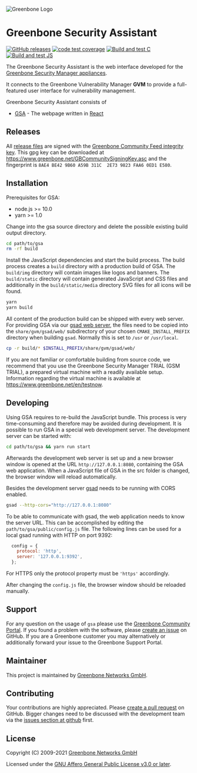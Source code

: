 ![Greenbone Logo](https://www.greenbone.net/wp-content/uploads/gb_logo_resilience_horizontal.png)

# Greenbone Security Assistant

[![GitHub releases](https://img.shields.io/github/release/greenbone/gsa.svg)](https://github.com/greenbone/gsa/releases)
[![code test coverage](https://codecov.io/gh/greenbone/gsa/branch/stable/graph/badge.svg)](https://codecov.io/gh/greenbone/gsa)
[![Build and test C](https://github.com/greenbone/gsa/actions/workflows/ci-c.yml/badge.svg?branch=stable)](https://github.com/greenbone/gsa/actions/workflows/ci-c.yml?query=branch%3Astable++)
[![Build and test JS](https://github.com/greenbone/gsa/actions/workflows/ci-js.yml/badge.svg?branch=stable)](https://github.com/greenbone/gsa/actions/workflows/ci-js.yml?query=branch%3Astable++)

The Greenbone Security Assistant is the web interface developed for the
[Greenbone Security Manager
appliances](https://www.greenbone.net/en/product-comparison/).

It connects to the Greenbone Vulnerability Manager **GVM** to provide a
full-featured user interface for vulnerability management.

Greenbone Security Assistant consists of

* [GSA](https://github.com/greenbone/gsa/tree/main/gsa) - The webpage written in [React](https://reactjs.org/)

## Releases

All [release files](https://github.com/greenbone/gsa/releases) are signed with
the [Greenbone Community Feed integrity key](https://community.greenbone.net/t/gcf-managing-the-digital-signatures/101).
This gpg key can be downloaded at https://www.greenbone.net/GBCommunitySigningKey.asc
and the fingerprint is `8AE4 BE42 9B60 A59B 311C  2E73 9823 FAA6 0ED1 E580`.

## Installation

Prerequisites for GSA:
* node.js >= 10.0
* yarn >= 1.0

Change into the gsa source directory and delete the possible existing build output
directory.

```bash
cd path/to/gsa
rm -rf build
```

Install the JavaScript dependencies and start the build process. The build process
creates a `build` directory with a production build of GSA. The `build/img` directory
will contain images like logos and banners. The `build/static` directory will contain
generated JavaScript and CSS files and additionally in the `build/static/media`
directory SVG files for all icons will be found.

```bash
yarn
yarn build
```

All content of the production build can be shipped with every web server. For
providing GSA via our [gsad web server](https://github.com/greenbone/gsad/), the
files need to be copied into the `share/gvm/gsad/web/` subdirectory of your
chosen `CMAKE_INSTALL_PREFIX` directory when building `gsad`. Normally this is
set to `/usr` or `/usr/local`.

```bash
cp -r build/* $INSTALL_PREFIX/share/gvm/gsad/web/
```

If you are not familiar or comfortable building from source code, we recommend
that you use the Greenbone Security Manager TRIAL (GSM TRIAL), a prepared virtual
machine with a readily available setup. Information regarding the virtual machine
is available at <https://www.greenbone.net/en/testnow>.

## Developing

Using GSA requires to re-build the JavaScript bundle. This process is very
time-consuming and therefore may be avoided during development. It is possible
to run GSA in a special web development server. The development server can be
started with:

```sh
cd path/to/gsa && yarn run start
```

Afterwards the development web server is set up and a new browser window is
opened at the URL `http://127.0.0.1:8080`, containing the GSA web application.
When a JavaScript file of GSA in the src folder is changed, the browser window
will reload automatically.

Besides the development server [gsad](https://github.com/greenbone/gsad/) needs
to be running with CORS enabled.

```sh
gsad --http-cors="http://127.0.0.1:8080"
```

To be able to communicate with gsad, the web application needs to know the
server URL. This can be accomplished by editing the `path/to/gsa/public/config.js`
file. The following lines can be used for a local gsad running with HTTP on
port 9392:

```javascript
  config = {
    protocol: 'http',
    server: '127.0.0.1:9392',
  };
```

For HTTPS only the protocol property must be `'https'` accordingly.

After changing the `config.js` file, the browser window should be reloaded
manually.

## Support

For any question on the usage of `gsa` please use the [Greenbone Community
Portal](https://community.greenbone.net/c/gse). If you found a problem with the
software, please [create an issue](https://github.com/greenbone/gsa/issues) on
GitHub. If you are a Greenbone customer you may alternatively or additionally
forward your issue to the Greenbone Support Portal.

## Maintainer

This project is maintained by [Greenbone Networks
GmbH](https://www.greenbone.net/).

## Contributing

Your contributions are highly appreciated. Please [create a pull
request](https://github.com/greenbone/gsa/pulls) on GitHub. Bigger changes need
to be discussed with the development team via the [issues section at
github](https://github.com/greenbone/gsa/issues) first.

## License

Copyright (C) 2009-2021 [Greenbone Networks GmbH](https://www.greenbone.net/)

Licensed under the [GNU Affero General Public License v3.0 or later](LICENSE).

